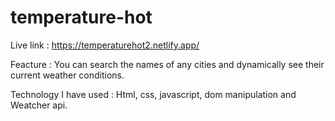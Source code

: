 # temperature-hot

Live link : https://temperaturehot2.netlify.app/

Feacture : You can search the names of any cities and dynamically see their current weather conditions.

Technology I have used : Html, css, javascript, dom manipulation and Weatcher api.
